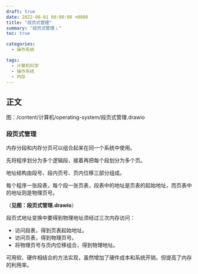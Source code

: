 ```yaml
---
draft: true
date: 2022-08-01 08:00:00 +0800
title: "段页式管理"
summary: "段页式管理；"
toc: true

categories:
  - 操作系统

tags:
  - 计算机科学
  - 操作系统
  - 内存
---
```


## 正文

图：/content/计算机/operating-system/段页式管理.drawio

### 段页式管理

内存分段和内存分页可以组合起来在同一个系统中使用。

先将程序划分为多个逻辑段，接着再把每个段划分为多个页。

地址结构由段号、段内页号、页内位移三部分组成。

每个程序一张段表，每个段一张页表，段表中的地址是页表的起始地址，而页表中的地址则是物理页号。

（**见图：段页式管理.drawio**）

段页式地址变换中要得到物理地址须经过三次内存访问：

- 访问段表，得到页表起始地址。
- 访问页表，得到物理页号。
- 将物理页号与页内位移组合，得到物理地址。

可用软、硬件相结合的方法实现，虽然增加了硬件成本和系统开销，但提高了内存的利用率。
